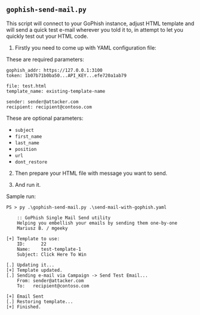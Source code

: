 ## `gophish-send-mail.py`

This script will connect to your GoPhish instance, adjust HTML template and will send a quick test e-mail wherever you told it to, in attempt to let you quickly test out your HTML code.

1. Firstly you need to come up with YAML configuration file:


These are required parameters:
```
gophish_addr: https://127.0.0.1:3100
token: 1b07b71b0ba50...API_KEY...efe720a1ab79

file: test.html
template_name: existing-template-name

sender: sender@attacker.com
recipient: recipient@contoso.com
```

These are optional parameters:

- `subject`
- `first_name`
- `last_name`
- `position`
- `url`
- `dont_restore`

2. Then prepare your HTML file with message you want to send.

3. And run it.

Sample run:

```
PS > py .\gophish-send-mail.py .\send-mail-with-gophish.yaml

    :: GoPhish Single Mail Send utility
    Helping you embellish your emails by sending them one-by-one
    Mariusz B. / mgeeky

[+] Template to use:
    ID:      22
    Name:    test-template-1
    Subject: Click Here To Win

[.] Updating it...
[+] Template updated.
[.] Sending e-mail via Campaign -> Send Test Email...
    From: sender@attacker.com
    To:   recipient@contoso.com

[+] Email Sent
[.] Restoring template...
[+] Finished.
```
